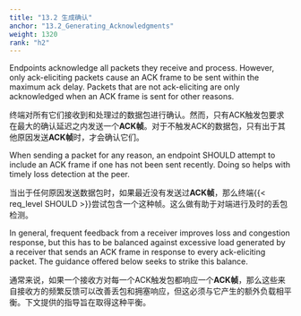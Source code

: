 ```yaml
---
title: "13.2 生成确认"
anchor: "13.2_Generating_Acknowledgments"
weight: 1320
rank: "h2"
---
```


Endpoints acknowledge all packets they receive and process. However, only ack-eliciting packets cause an ACK frame to be sent within the maximum ack delay. Packets that are not ack-eliciting are only acknowledged when an ACK frame is sent for other reasons.

终端对所有它们接收到和处理过的数据包进行确认。然而，只有ACK触发包要求在最大的确认延迟之内发送一个**ACK帧**。对于不触发ACK的数据包，只有出于其他原因发送**ACK帧**时，才会确认它们。

When sending a packet for any reason, an endpoint SHOULD attempt to include an ACK frame if one has not been sent recently. Doing so helps with timely loss detection at the peer.

当出于任何原因发送数据包时，如果最近没有发送过**ACK帧**，那么终端{{< req_level SHOULD >}}尝试包含一个这种帧。这么做有助于对端进行及时的丢包检测。

In general, frequent feedback from a receiver improves loss and congestion response, but this has to be balanced against excessive load generated by a receiver that sends an ACK frame in response to every ack-eliciting packet. The guidance offered below seeks to strike this balance.

通常来说，如果一个接收方对每一个ACK触发包都响应一个**ACK帧**，那么这些来自接收方的频繁反馈可以改善丢包和拥塞响应，但这必须与它产生的额外负载相平衡。下文提供的指导旨在取得这种平衡。
